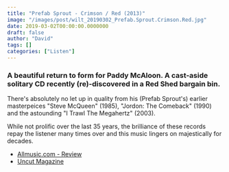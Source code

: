 ```yaml
---
title: "Prefab Sprout - Crimson / Red (2013)"
image: "/images/post/wilt_20190302_Prefab.Sprout.Crimson.Red.jpg"
date: 2019-03-02T00:00:00.0000000
draft: false
author: "David"
tags: []
categories: ["Listen"]
---
```

### A beautiful return to form for Paddy McAloon. A cast-aside solitary CD recently (re)-discovered in a Red Shed bargain bin.

 There's absolutely no let up in quality from his (Prefab Sprout's) earlier masterpeices "Steve McQueen" (1985), "Jordon: The Comeback" (1990) and the astounding "I Trawl The Megahertz" (2003).

 While not prolific over the last 35 years, the brilliance of these records repay the listener many times over and this music lingers on majestically for decades. 

-  [Allmusic.com - Review](https://www.allmusic.com/album/crimson-red-mw0002583681)
-  [Uncut Magazine](https://www.uncut.co.uk/reviews/album/prefab-sprout-crimsonred)